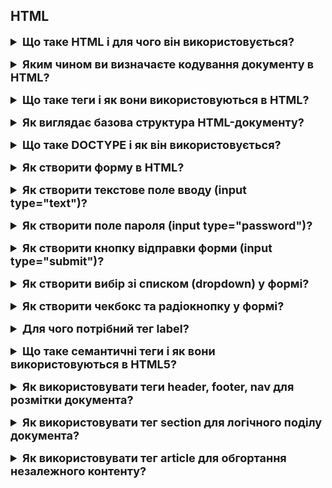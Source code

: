 <h2>HTML</h2>
<details style="margin-bottom: 15px;">
  <summary style="cursor: pointer; outline: none; font-weight: bold; font-size: 18px;">
    Що таке HTML і для чого він використовується?
  </summary>
  <div style="padding: 10px; font-size: 16px;">
    <p>
    HTML (HyperText Markup Language) - це мова розмітки, яка використовується для створення веб-сторінок. </br>HTML складається з елементів, які використовуються для розмітки тексту, зображень, таблиць, форм і інших елементів веб-сторінки. Елементи HTML починаються і закінчуються тегами. Теги можуть мати атрибути, які надають додаткову інформацію про елемент.</p>
  </div>
</details>
<details style="margin-bottom: 15px;">
  <summary style="cursor: pointer; outline: none; font-weight: bold; font-size: 18px;">
    Яким чином ви визначаєте кодування документу в HTML?
  </summary>
  <div style="padding: 10px; font-size: 16px;">
    <p>Кодування документу в HTML визначається за допомогою тега meta. Тег meta використовується для надання додаткової інформації про веб-сторінку, включаючи її кодування. Атрибут charset тега meta визначає кодування символів, яке використовується для веб-сторінки.</br>Атрибут charset може приймати наступні значення:</br>
    - UTF-8: Це найпоширеніше кодування символів в Інтернеті. Воно підтримує більшість мов світу.</br>
    - ISO-8859-1: Це застаріле кодування символів, яке все ще підтримується деякими браузерами. Воно підтримує лише латинський алфавіт.</br>
    - Windows-1252: Це інше застаріле кодування символів, яке все ще підтримується деякими браузерами. Воно підтримує латинський алфавіт, а також деякі символи, які використовуються в європейських мовах.</br>
    Ви можете визначити кодування документу в будь-якому місці в головному розділі HTML, але найкраще це зробити в тегу head</ безпосередньо після тега title.</p>
  </div>
</details>
<details style="margin-bottom: 15px;">
  <summary style="cursor: pointer; outline: none; font-weight: bold; font-size: 18px;">
    Що таке теги і як вони використовуються в HTML?
  </summary>
  <div style="padding: 10px; font-size: 16px;">
    <p>Теги - це елементи HTML, які використовуються для структурування тексту, зображень, таблиць, форм і інших елементів веб-сторінки. </br>Ось деякі з основних типів тегів HTML:</br>
    - Елементи структури: Елементи структури використовуються для визначення структури веб-сторінки. Наприклад, теги html, head, body, h1, p, ul, li, table, tr, td використовуються для визначення структури веб-сторінки.</br>
    - Елементи змісту: Елементи змісту використовуються для додавання контенту на веб-сторінку. Наприклад, теги img, audio, video, script,  style  використовуються для додавання контенту на веб-сторінку.</br>
    - Елементи керування: Елементи керування використовуються для створення форм. Наприклад, теги input, select, textarea використовуються для створення форм.</p>
  </div>
</details>
<details style="margin-bottom: 15px;">
  <summary style="cursor: pointer; outline: none; font-weight: bold; font-size: 18px;">
    Як виглядає базова структура HTML-документу?
  </summary>
  <div style="padding: 10px; font-size: 16px;">
    <p>Базова структура HTML-документу складається з двох основних частин:</br>
     - Заголовок (head): містить метадані про веб-сторінку, такі як її кодування, заголовок, ключові слова та інші.</br>
     - Тіло (body): містить видимий вміст веб-сторінки, такий як текст, зображення, таблиці, форми та інші елементи.</p>
  </div>
</details>
<details style="margin-bottom: 15px;">
  <summary style="cursor: pointer; outline: none; font-weight: bold; font-size: 18px;">
    Що таке DOCTYPE і як він використовується?
  </summary>
  <div style="padding: 10px; font-size: 16px;">
    <p>DOCTYPE - це спеціальний тег, який використовується в HTML-документах для визначення браузером версії HTML, яка використовується. DOCTYPE також може містити додаткову інформацію про документ, наприклад, його тип або призначення.</br>
    DOCTYPE починається з символа !DOCTYPE html. Після цього слідує назва документа, а потім список правил, які використовуються для інтерпретації документа.</p>
  </div>
</details>
<details style="margin-bottom: 15px;">
  <summary style="cursor: pointer; outline: none; font-weight: bold; font-size: 18px;">
    Як створити форму в HTML?
  </summary>
  <div style="padding: 10px; font-size: 16px;">
    <p>Щоб створити форму в HTML, необхідно використовувати тег form. </br>Основні атрибути тега form такі:</br>
    - action - визначає URL-адресу, за якою буде відправлена інформація з форми.</br>
    - method - визначає спосіб відправки інформації з форми. Можливі значення: post і get.</br>
        * post - інформація відправляється в тілі HTTP-запиту. Цей метод використовується за замовчуванням.
        * get - інформація відправляється в URL-адресі HTTP-запиту. Цей метод не рекомендується використовувати для відправки чутливої інформації, оскільки вона буде відображатися в адресному рядку браузера.
    - enctype - визначає спосіб кодування інформації, що відправляється з форми.</br>
    - name - ім'я форми. Це ім'я використовується для посилань на форму в сценарії обробки форми.</br>
    </p>
    <pre>
      <form action="/process-form.php" method="post">
        <input type="text" name="name" />
        <input type="submit" value="Відправити" />
      </form>
    </pre>
  </div>
</details>
<details style="margin-bottom: 15px;">
  <summary style="cursor: pointer; outline: none; font-weight: bold; font-size: 18px;">
    Як створити текстове поле вводу (input type="text")?
  </summary>
  <div style="padding: 10px; font-size: 16px;">
    <p>Основні атрибути тега input type="text" такі:</br>
      - name - ім'я текстового поля. Це ім'я використовується для посилань на текстове поле в сценарії обробки форми. </br>
      - value - початкове значення текстового поля. </br>
      - placeholder - текстовий підказка, яка відображається в текстовому полі, поки користувач не введе текст. </br>
      - size - ширина текстового поля в символах. Значення за замовчуванням 20.</br>
      - maxlength - максимальна довжина тексту, який може бути введений в текстове поле.</p>
  </div>
</details>
<details style="margin-bottom: 15px;">
  <summary style="cursor: pointer; outline: none; font-weight: bold; font-size: 18px;">
    Як створити поле пароля (input type="password")?
  </summary>
  <div style="padding: 10px; font-size: 16px;">
    <p>Основні атрибути тега input type="password" такі:</br>
      - name - ім'я поля пароля. Це ім'я використовується для посилань на поле пароля в сценарії обробки форми.</br>
      - value - початкове значення поля пароля.</br>
      - placeholder - текстовий підказка, яка відображається в полі пароля, поки користувач не введе текст.</br>
      - size - ширина поля пароля в символах.</br>
      - maxlength - максимальна довжина тексту, який може бути введений в поле пароля.
    </p>
  </div>
</details>
<details style="margin-bottom: 15px;">
  <summary style="cursor: pointer; outline: none; font-weight: bold; font-size: 18px;">
    Як створити кнопку відправки форми (input type="submit")?
  </summary>
  <div style="padding: 10px; font-size: 16px;">
    <p>Для створення кнопки відправки форми використовується тег input type="submit". Цей тег визначає кнопку, яка при натисканні відправляє форму на сервер.</br>
       Основні атрибути тега input type="submit" такі:</br>
        - name - ім'я кнопки. Це ім'я використовується для посилань на кнопку в сценарії обробки форми.</br>
        - value - значення кнопки. Це значення відображається на екрані.</p>
  </div>
</details>
<details style="margin-bottom: 15px;">
  <summary style="cursor: pointer; outline: none; font-weight: bold; font-size: 18px;">
    Як створити вибір зі списком (dropdown) у формі?
  </summary>
  <div style="padding: 10px; font-size: 16px;">
    <p>Для створення вибору зі списком у формі використовується тег select. Цей тег визначає випадаючий список, з якого користувач може вибрати один або кілька варіантів.</br>
    Основні атрибути тега select такі:</br>
    - name - ім'я вибору зі списком.</br>
    - multiple - визначає, чи може користувач вибрати кілька варіантів з вибору зі списком. Значення за замовчуванням - false.</br>
    Всередині тега select можна використовувати теги option для визначення варіантів вибору.</br>
   Основні атрибути тега option такі:</br>
    - value - значення варіанту вибору. Це значення буде відправлено на сервер, якщо користувач вибирає цей варіант.</br>
    - selected - визначає, чи буде цей варіант вибраний за замовчуванням. Значення за замовчуванням - false./p></br>
    <pre>
      <select name="countries" multiple>
        <option value="de">Німеччина</option>
        <option value="pl">Польща</option>
        <option value="us">США</option>
      </select>
    </pre>
  </div>
</details>
<details style="margin-bottom: 15px;">
  <summary style="cursor: pointer; outline: none; font-weight: bold; font-size: 18px;">
    Як створити чекбокс та радіокнопку у формі?
  </summary>
  <div style="padding: 10px; font-size: 16px;">
    <p>Для створення чекбокса у формі використовується тег input type="checkbox".</br>
      Основні атрибути тега input type="checkbox" такі:</br>
      - name - імя чекбокса. Це імя використовується для посилань на чекбокс в сценарії обробки форми.</br>
      - value - значення чекбокса. Це значення буде відправлено на сервер, якщо чекбокс буде вибраний.</br>
      - checked - визначає, чи буде чекбокс вибраний за замовчуванням. Значення за замовчуванням - false.</br></br>
      <pre>
        <input type="checkbox" name="agree" />
        <label for="agree">Я погоджуюся з умовами</label>
      </pre>
      Для створення радіокнопки у формі використовується тег input type="radio".</br>
      Основні атрибути тега input type="radio" такі:</br>
      - name - ім'я радіокнопки. Це ім'я використовується для посилання на радіокнопку в сценарії обробки форми.</br>
      - value - значення радіокнопки. Це значення буде відправлено на сервер, якщо радіокнопка буде вибрана.</br>
      - checked - визначає, чи буде радіокнопка вибрана за замовчуванням. Значення за замовчуванням - false.</p>
  </div>
</details>
<details style="margin-bottom: 15px;">
  <summary style="cursor: pointer; outline: none; font-weight: bold; font-size: 18px;">
    Для чого потрібний тег label?
  </summary>
  <div style="padding: 10px; font-size: 16px;">
    <p>Тег label використовується для створення підпису до елемента форми. Щоб використовувати тег label для підпису до елемента форми, потрібно виконати наступні дії:
      </br>
      - Додайте тег label до HTML-розмітки форми.</br>
      - Використовуйте атрибут for тега label для визначення ідентифікатора елемента форми, з яким він пов'язаний.</br>
      - Вкажіть текст мітки всередині тега label.
      <pre>
        <input type="text" name="name" />
        <label for="name">Ім'я</label>
      </pre>
    </p>
  </div>
</details>
<details style="margin-bottom: 15px;">
  <summary style="cursor: pointer; outline: none; font-weight: bold; font-size: 18px;">
    Що таке семантичні теги і як вони використовуються в HTML5?
  </summary>
  <div style="padding: 10px; font-size: 16px;">
    <p>Семантичні теги - це теги HTML, які використовуються для того, щоб описати структуру та призначення вмісту веб-сторінки. Потрібно для індексації пошуковими системами та для доступності людей з обмеженими можливостями. </br>Ось деякі приклади семантичних тегів HTML5:</br>
    - header - визначає заголовок веб-сторінки.</br>
    - nav - визначає навігаційну панель.</br>
    - article - визначає статтю або інший самостійний елемент вмісту.</br>
    - section - визначає розділ веб-сторінки.</br>
    - aside - визначає додатковий вміст, який не є основним.</br>
    - figure - визначає графічний елемент, наприклад, зображення або таблицю.</br>
    - figcaption - визначає підпис до графічного елемента.</p>
  </div>
</details>
<details style="margin-bottom: 15px;">
  <summary style="cursor: pointer; outline: none; font-weight: bold; font-size: 18px;">
    Як використовувати теги header, footer, nav для розмітки документа?
  </summary>
  <div style="padding: 10px; font-size: 16px;">
    <p>Теги header, footer і nav - це семантичні теги HTML, які використовуються для розмітки документа. Вони дають браузеру інформацію про структуру і призначення вмісту на веб-сторінці.</br>
   - Тег header визначає заголовок документа. Він зазвичай містить інформацію про сайт, наприклад, логотип, назву сайту та контактну інформацію.</br>
   - Тег footer визначає нижню частину документа. Він зазвичай містить інформацію про права на копіювання, контактну інформацію або інші юридичні відомості.</br>
   - Тег nav визначає навігаційну панель, наприклад, головне меню. Він зазвичай містить посилання на інші сторінки сайту.</p>
  </div>
</details>
<details style="margin-bottom: 15px;">
  <summary style="cursor: pointer; outline: none; font-weight: bold; font-size: 18px;">
    Як використовувати тег section для логічного поділу документа?
  </summary>
  <div style="padding: 10px; font-size: 16px;">
    <p>Теги section використовуються для визначення логічних розділів вмісту, таких як:</br>
       - Розділи книги або статті</br>
       - Категорії вмісту</br> 
       - Вікна або сторінки в інтерфейсі користувача.</br>
      Наприклад:</br>
        main</br>
          section</br>
            h2  Розділ 1  h2</br>
            article</br>
              p  Зміст статті 1. p</br>
            article</br>
        main
  </p>
  </div>
</details>
<details style="margin-bottom: 15px;">
  <summary style="cursor: pointer; outline: none; font-weight: bold; font-size: 18px;">
    Як використовувати тег article для обгортання незалежного контенту?
  </summary>
  <div style="padding: 10px; font-size: 16px;">
    <p>Теги article використовуються для визначення незалежного контенту, такого як:</br>
      - Статті</br>
      - Блоги</br>
      - Новини</br>
      - Звіти
    </p>
  </div>
</details>
